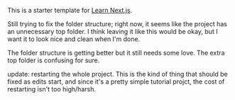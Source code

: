 This is a starter template for [Learn Next.js](https://nextjs.org/learn). 

Still trying to fix the folder structure; right now, it seems like the project has an unnecessary top folder. I think leaving it like this would be okay, but I want it to look nice and clean when I'm done.

The folder structure is getting better but it still needs some love. The extra top folder is confusing for sure.

update: restarting the whole project. This is the kind of thing that should be fixed as edits start, and since it's a pretty simple tutorial projct, the cost of restarting isn't too high/harsh.